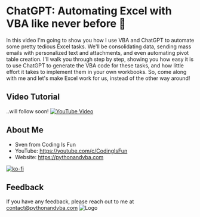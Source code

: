 # ChatGPT: Automating Excel with VBA like never before 🤯
In this video I'm going to show you how I use VBA and ChatGPT to automate some pretty tedious Excel tasks. We'll be consolidating data, sending mass emails with personalized text and attachments, and even automating pivot table creation. I'll walk you through step by step, showing you how easy it is to use ChatGPT to generate the VBA code for these tasks, and how little effort it takes to implement them in your own workbooks. So, come along with me and let's make Excel work for us, instead of the other way around!


## Video Tutorial
..will follow soon!
[![YouTube Video](https://img.youtube.com/vi/XXX/0.jpg)](https://youtu.be/XXX)


## About Me
- Sven from Coding Is Fun
- YouTube: https://youtube.com/c/CodingIsFun
- Website: https://pythonandvba.com

[![ko-fi](https://ko-fi.com/img/githubbutton_sm.svg)](https://ko-fi.com/X7X47Q0EG)

## Feedback
If you have any feedback, please reach out to me at contact@pythonandvba.com
![Logo](https://www.pythonandvba.com/banner-img)
